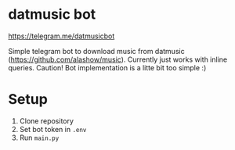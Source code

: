 # datmusic bot

https://telegram.me/datmusicbot

Simple telegram bot to download music from datmusic (https://github.com/alashow/music).
Currently just works with inline queries.
Caution! Bot implementation is a litte bit too simple :)

# Setup


1. Clone repository
2. Set bot token in `.env`
3. Run `main.py`